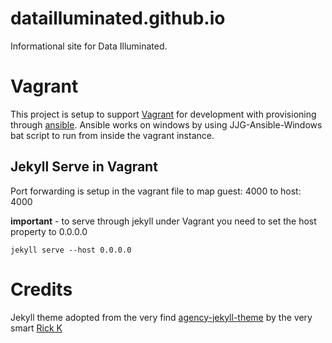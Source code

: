 datailluminated.github.io
=========================

Informational site for Data Illuminated.

Vagrant
=======

This project is setup to support [Vagrant](https://www.vagrantup.com/) for development with provisioning through [ansible](http://www.ansible.com/home). Ansible works on windows by using JJG-Ansible-Windows bat script to run from inside the vagrant instance.

Jekyll Serve in Vagrant
-----------------------

Port forwarding is setup in the vagrant file to map guest: 4000 to host: 4000

**important** - to serve through jekyll under Vagrant you need to set the host property to 0.0.0.0

`jekyll serve --host 0.0.0.0`

Credits
=======

Jekyll theme adopted from the very find [agency-jekyll-theme](https://github.com/y7kim/agency-jekyll-theme) by the very smart [Rick K](https://github.com/y7kim)
